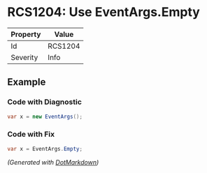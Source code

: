 # RCS1204: Use EventArgs\.Empty

| Property | Value   |
| -------- | ------- |
| Id       | RCS1204 |
| Severity | Info    |

## Example

### Code with Diagnostic

```csharp
var x = new EventArgs();
```

### Code with Fix

```csharp
var x = EventArgs.Empty;
```


*\(Generated with [DotMarkdown](http://github.com/JosefPihrt/DotMarkdown)\)*